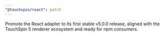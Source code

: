 ```yaml
---
"@touchspin/react": patch
---
```


Promote the React adapter to its first stable v5.0.0 release, aligned with the TouchSpin 5 renderer ecosystem and ready for npm consumers.
